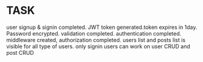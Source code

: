 # TASK

user signup & signin completed. JWT token generated.token expires in 1day. Password encrypted.
validation completed.
authentication completed.
middleware created, authorization completed.
users list and posts list is visible for all type of users.
only signin users can work on user CRUD and post CRUD





